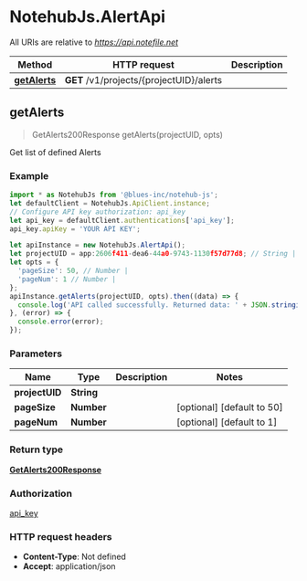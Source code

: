# NotehubJs.AlertApi

All URIs are relative to *https://api.notefile.net*

| Method                                 | HTTP request                             | Description |
| -------------------------------------- | ---------------------------------------- | ----------- |
| [**getAlerts**](AlertApi.md#getAlerts) | **GET** /v1/projects/{projectUID}/alerts |

## getAlerts

> GetAlerts200Response getAlerts(projectUID, opts)

Get list of defined Alerts

### Example

```javascript
import * as NotehubJs from '@blues-inc/notehub-js';
let defaultClient = NotehubJs.ApiClient.instance;
// Configure API key authorization: api_key
let api_key = defaultClient.authentications['api_key'];
api_key.apiKey = 'YOUR API KEY';

let apiInstance = new NotehubJs.AlertApi();
let projectUID = app:2606f411-dea6-44a0-9743-1130f57d77d8; // String |
let opts = {
  'pageSize': 50, // Number |
  'pageNum': 1 // Number |
};
apiInstance.getAlerts(projectUID, opts).then((data) => {
  console.log('API called successfully. Returned data: ' + JSON.stringify(data));
}, (error) => {
  console.error(error);
});

```

### Parameters

| Name           | Type       | Description | Notes                      |
| -------------- | ---------- | ----------- | -------------------------- |
| **projectUID** | **String** |             |
| **pageSize**   | **Number** |             | [optional] [default to 50] |
| **pageNum**    | **Number** |             | [optional] [default to 1]  |

### Return type

[**GetAlerts200Response**](GetAlerts200Response.md)

### Authorization

[api_key](../README.md#api_key)

### HTTP request headers

- **Content-Type**: Not defined
- **Accept**: application/json
